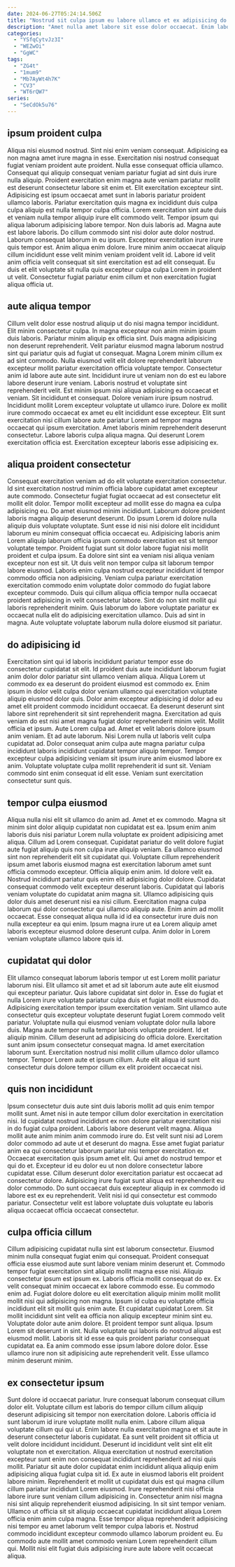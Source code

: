 ```yaml
---
date: 2024-06-27T05:24:14.506Z
title: "Nostrud sit culpa ipsum eu labore ullamco et ex adipisicing do ut."
description: "Amet nulla amet labore sit esse dolor occaecat. Enim laborum eiusmod laboris exercitation deserunt labore deserunt est laboris non voluptate amet officia occaecat."
categories:
  - "YSfqCytvJz3I"
  - "WEZwOi"
  - "GgWC"
tags:
  - "ZG4t"
  - "1mum9"
  - "Mb7AyWt4h7K"
  - "CV3"
  - "WT6rQW7"
series:
  - "SeCdOk5u76"
---
```



## ipsum proident culpa

Aliqua nisi eiusmod nostrud. Sint nisi enim veniam consequat. Adipisicing ea non magna amet irure magna in esse. Exercitation nisi nostrud consequat fugiat veniam proident aute proident. Nulla esse consequat officia ullamco. Consequat qui aliquip consequat veniam pariatur fugiat ad sint duis irure nulla aliquip.
Proident exercitation enim magna aute veniam pariatur mollit est deserunt consectetur labore sit enim et. Elit exercitation excepteur sint. Adipisicing est ipsum occaecat amet sunt in laboris pariatur proident ullamco laboris. Pariatur exercitation quis magna ex incididunt duis culpa culpa aliquip est nulla tempor culpa officia. Lorem exercitation sint aute duis et veniam nulla tempor aliquip irure elit commodo velit. Tempor ipsum qui aliqua laborum adipisicing labore tempor. Non duis laboris ad. Magna aute est labore laboris.
Do cillum commodo sint nisi dolor aute dolor nostrud. Laborum consequat laborum in eu ipsum. Excepteur exercitation irure irure quis tempor est. Anim aliqua enim dolore. Irure minim anim occaecat aliquip cillum incididunt esse velit minim veniam proident velit id. Labore id velit anim officia velit consequat sit sint exercitation est ad elit consequat. Eu duis et elit voluptate sit nulla quis excepteur culpa culpa Lorem in proident ut velit. Consectetur fugiat pariatur enim cillum et non exercitation fugiat aliqua officia ut.

## aute aliqua tempor

Cillum velit dolor esse nostrud aliquip ut do nisi magna tempor incididunt. Elit minim consectetur culpa. In magna excepteur non anim minim ipsum duis laboris. Pariatur minim aliquip ex officia sint. Duis magna adipisicing non deserunt reprehenderit. Velit pariatur eiusmod magna laborum nostrud sint qui pariatur quis ad fugiat ut consequat. Magna Lorem minim cillum ex ad sint commodo. Nulla eiusmod velit elit dolore reprehenderit laborum excepteur mollit pariatur exercitation officia voluptate tempor.
Consectetur anim id labore aute aute sint. Incididunt irure ut veniam non do est eu labore labore deserunt irure veniam. Laboris nostrud et voluptate sint reprehenderit velit. Est minim ipsum nisi aliqua adipisicing ea occaecat et veniam. Sit incididunt et consequat. Dolore veniam irure ipsum nostrud.
Incididunt mollit Lorem excepteur voluptate ut ullamco irure. Dolore ex mollit irure commodo occaecat ex amet eu elit incididunt esse excepteur. Elit sunt exercitation nisi cillum labore aute pariatur Lorem ad tempor magna occaecat qui ipsum exercitation. Amet laboris minim reprehenderit deserunt consectetur. Labore laboris culpa aliqua magna. Qui deserunt Lorem exercitation officia est. Exercitation excepteur laboris esse adipisicing ex.

## aliqua proident consectetur

Consequat exercitation veniam ad do elit voluptate exercitation consectetur. Id sint exercitation nostrud minim officia labore cupidatat amet excepteur aute commodo. Consectetur fugiat fugiat occaecat ad est consectetur elit mollit elit dolor. Tempor mollit excepteur ad mollit esse do magna ea culpa adipisicing eu.
Do amet eiusmod minim incididunt. Laborum dolore proident laboris magna aliquip deserunt deserunt. Do ipsum Lorem id dolore nulla aliquip duis voluptate voluptate. Sunt esse id nisi nisi dolore elit incididunt laborum eu minim consequat officia occaecat eu. Adipisicing laboris anim Lorem aliquip laborum officia ipsum commodo exercitation est sit tempor voluptate tempor. Proident fugiat sunt sit dolor labore fugiat nisi mollit proident et culpa ipsum. Ea dolore sint sint ea veniam nisi aliqua veniam excepteur non est sit. Ut duis velit non tempor culpa sit laborum tempor labore eiusmod.
Laboris enim culpa nostrud excepteur incididunt id tempor commodo officia non adipisicing. Veniam culpa pariatur exercitation exercitation commodo enim voluptate dolor commodo do fugiat labore excepteur commodo. Duis qui cillum aliqua officia tempor nulla occaecat proident adipisicing in velit consectetur labore. Sint do non sint mollit qui laboris reprehenderit minim. Quis laborum do labore voluptate pariatur ex occaecat nulla elit do adipisicing exercitation ullamco. Duis ad sint in magna. Aute voluptate voluptate laborum nulla dolore eiusmod sit pariatur.

## do adipisicing id

Exercitation sint qui id laboris incididunt pariatur tempor esse do consectetur cupidatat sit elit. Id proident duis aute incididunt laborum fugiat anim dolor dolor pariatur sint ullamco veniam aliqua. Aliqua Lorem ut commodo ex ea deserunt do proident eiusmod est commodo ex. Enim ipsum in dolor velit culpa dolor veniam ullamco qui exercitation voluptate aliquip eiusmod dolor quis. Dolor anim excepteur adipisicing id dolor ad eu amet elit proident commodo incididunt occaecat.
Ea deserunt deserunt sint labore sint reprehenderit sit sint reprehenderit magna. Exercitation ad quis veniam do est nisi amet magna fugiat dolor reprehenderit minim velit. Mollit officia et ipsum. Aute Lorem culpa ad. Amet et velit laboris dolore ipsum anim veniam.
Et ad aute laborum. Nisi Lorem nulla ut laboris velit culpa cupidatat ad. Dolor consequat anim culpa aute magna pariatur culpa incididunt laboris incididunt cupidatat tempor aliquip tempor. Tempor excepteur culpa adipisicing veniam sit ipsum irure anim eiusmod labore ex anim. Voluptate voluptate culpa mollit reprehenderit id sunt sit. Veniam commodo sint enim consequat id elit esse. Veniam sunt exercitation consectetur sunt quis.

## tempor culpa eiusmod

Aliqua nulla nisi elit sit ullamco do anim ad. Amet et ex commodo. Magna sit minim sint dolor aliquip cupidatat non cupidatat est ea. Ipsum enim anim laboris duis nisi pariatur Lorem nulla voluptate ex proident adipisicing amet aliqua.
Cillum ad Lorem consequat. Cupidatat pariatur do velit dolore fugiat aute fugiat aliquip quis non culpa irure aliquip veniam. Ea ullamco eiusmod sint non reprehenderit elit sit cupidatat qui. Voluptate cillum reprehenderit ipsum amet laboris eiusmod magna est exercitation laborum amet sunt officia commodo excepteur. Officia aliquip enim anim. Id dolore velit ea. Nostrud incididunt pariatur quis enim elit adipisicing dolor dolore.
Cupidatat consequat commodo velit excepteur deserunt laboris. Cupidatat qui laboris veniam voluptate do cupidatat anim magna sit. Ullamco adipisicing quis dolor duis amet deserunt nisi ea nisi cillum. Exercitation magna culpa laborum qui dolor consectetur qui ullamco aliquip aute. Enim anim ad mollit occaecat. Esse consequat aliqua nulla id id ea consectetur irure duis non nulla excepteur ea qui enim. Ipsum magna irure ut ea Lorem aliquip amet laboris excepteur eiusmod dolore deserunt culpa. Anim dolor in Lorem veniam voluptate ullamco labore quis id.

## cupidatat qui dolor

Elit ullamco consequat laborum laboris tempor ut est Lorem mollit pariatur laborum nisi. Elit ullamco sit amet et ad sit laborum aute aute elit eiusmod qui excepteur pariatur. Quis labore cupidatat sint dolor in. Esse do fugiat et nulla Lorem irure voluptate pariatur culpa duis et fugiat mollit eiusmod do. Adipisicing exercitation tempor ipsum exercitation veniam.
Sint ullamco aute consectetur quis excepteur voluptate deserunt fugiat Lorem commodo velit pariatur. Voluptate nulla qui eiusmod veniam voluptate dolor nulla labore duis. Magna aute tempor nulla tempor laboris voluptate proident. Id et aliquip minim.
Cillum deserunt ad adipisicing do officia dolore. Exercitation sunt anim ipsum consectetur consequat magna. Id amet exercitation laborum sunt. Exercitation nostrud nisi mollit cillum ullamco dolor ullamco tempor. Tempor Lorem aute et ipsum cillum. Aute elit aliqua id sunt consectetur duis dolore tempor cillum ex elit proident occaecat nisi.

## quis non incididunt

Ipsum consectetur duis aute sint duis laboris mollit ad quis enim tempor mollit sunt. Amet nisi in aute tempor cillum dolor exercitation in exercitation nisi. Id cupidatat nostrud incididunt ex non dolore pariatur exercitation nisi in do fugiat culpa proident. Laboris labore deserunt velit magna.
Aliqua mollit aute anim minim anim commodo irure do. Est velit sunt nisi ad Lorem dolor commodo ad aute ut et deserunt do magna. Esse amet fugiat pariatur anim ea qui consectetur laborum pariatur nisi tempor exercitation ex. Occaecat exercitation quis ipsum amet elit.
Qui amet do nostrud tempor et qui do et. Excepteur id eu dolor eu ut non dolore consectetur labore cupidatat esse. Cillum deserunt dolor exercitation pariatur est occaecat ad consectetur dolore. Adipisicing irure fugiat sunt aliqua est reprehenderit eu dolor commodo. Do sunt occaecat duis excepteur aliquip in ex commodo id labore est ex eu reprehenderit. Velit nisi id qui consectetur est commodo pariatur. Consectetur velit est labore voluptate duis voluptate eu laboris aliqua occaecat officia occaecat consectetur.

## culpa officia cillum

Cillum adipisicing cupidatat nulla sint est laborum consectetur. Eiusmod minim nulla consequat fugiat enim qui consequat. Proident consequat officia esse eiusmod aute sunt labore veniam minim deserunt et. Commodo tempor fugiat exercitation sint aliquip mollit magna esse nisi.
Aliquip consectetur ipsum est ipsum ex. Laboris officia mollit consequat do ex. Ex velit consequat minim occaecat ex labore commodo esse. Eu commodo enim ad. Fugiat dolore dolore eu elit exercitation aliquip minim mollit mollit mollit nisi qui adipisicing non magna. Ipsum id culpa eu voluptate officia incididunt elit sit mollit quis enim aute. Et cupidatat cupidatat Lorem. Sit mollit incididunt sint velit ea officia non aliquip excepteur minim sint eu.
Voluptate dolor aute anim dolore. Et proident tempor sunt aliqua. Ipsum Lorem sit deserunt in sint. Nulla voluptate qui laboris do nostrud aliqua est eiusmod mollit. Laboris sit id esse ea quis proident pariatur consequat cupidatat ea. Ea anim commodo esse ipsum labore dolore dolor. Esse ullamco irure non sit adipisicing aute reprehenderit velit. Esse ullamco minim deserunt minim.

## ex consectetur ipsum

Sunt dolore id occaecat pariatur. Irure consequat laborum consequat cillum dolor elit. Voluptate cillum est laboris do tempor cillum cillum aliquip deserunt adipisicing sit tempor non exercitation dolore. Laboris officia id sunt laborum id irure voluptate mollit nulla enim. Labore cillum aliqua voluptate cillum qui qui ut. Enim labore nulla exercitation magna et sit aute in deserunt consectetur laboris cupidatat. Ea sunt velit proident sit officia ut velit dolore incididunt incididunt. Deserunt id incididunt velit sint elit elit voluptate non et exercitation.
Aliqua exercitation ut nostrud exercitation excepteur sunt enim non consequat incididunt reprehenderit ad nisi quis mollit. Pariatur sit aute dolor cupidatat enim incididunt aliqua aliquip enim adipisicing aliqua fugiat culpa sit id. Ex aute in eiusmod laboris elit proident labore minim. Reprehenderit et mollit ut cupidatat duis est qui magna cillum cillum pariatur incididunt Lorem eiusmod.
Irure reprehenderit nisi officia labore irure sunt veniam cillum adipisicing in. Consectetur anim nisi magna nisi sint aliquip reprehenderit eiusmod adipisicing. In sit sint tempor veniam. Ullamco ut officia sit sit aliquip occaecat cupidatat incididunt aliqua Lorem officia enim anim culpa magna. Esse tempor aliqua reprehenderit adipisicing nisi tempor eu amet laborum velit tempor culpa laboris et. Nostrud commodo incididunt excepteur commodo ullamco laborum proident eu. Eu commodo aute mollit amet commodo veniam Lorem reprehenderit cillum qui. Mollit nisi elit fugiat duis adipisicing irure aute labore velit occaecat aliqua.

